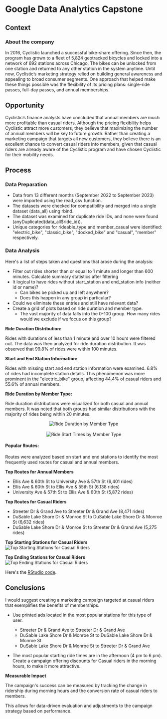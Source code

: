 # Google Data Analytics Capstone


## Context
### About the company
In 2016, Cyclistic launched a successful bike-share offering. Since then, the program has grown to a fleet of 5,824 geotracked bicycles and locked into a network of 692 stations across Chicago. The bikes can be unlocked from one station and returned to
any other station in the system anytime. 
Until now, Cyclistic’s marketing strategy relied on building general awareness and appealing to broad consumer segments. One approach that helped make these things possible was the flexibility of its pricing plans: single-ride passes, full-day passes, and
annual memberships.

## Opportunity
Cyclistic’s finance analysts have concluded that annual members are much more profitable than casual riders. Although the pricing flexibility helps Cyclistic attract more customers, they believe that maximizing the number of annual members will be key to
future growth. Rather than creating a marketing campaign that targets all new customers, they believe there is an excellent chance to convert casual riders into members, given that casual riders are already aware of the Cyclistic program and have
chosen Cyclistic for their mobility needs.

## Process
### Data Preparation
  - Data from 13 different months (September 2022 to September 2023) were imported using the read_csv function.
  - The datasets were checked for compatibility and merged into a single dataset (data_all) using rbind.
  - The dataset was examined for duplicate ride IDs, and none were found (anyDuplicated(data_all$ride_id)).
  - Unique categories for rideable_type and member_casual were identified: "electric_bike", "classic_bike", "docked_bike" and "casual", "member" respectively.

### Data Analysis
Here's a list of steps taken and questions that arose during the analysis:
  - Filter out rides shorter than or equal to 1 minute and longer than 600 minutes. Calculate summary statistics after filtering
  - It logical to have rides without start_station and end_station info (neither id or name)? 
    - Can bikes be picked up and left anywhere?
    - Does this happen in any group in particular?
  - Could we eliminate these entries and still have relevant data?
  - Create a grid of plots based on ride duration and member type.
    - The vast majority of data falls into the 0-100 group. How many rides would we exclude if we focus on this group?


**Ride Duration Distribution:**

  Rides with durations of less than 1 minute and over 10 hours were filtered out. The data was then analyzed for ride duration distribution.
  It was observed that 99.8% of rides were within 100 minutes.

  
**Start and End Station Information:**

  Rides with missing start and end station information were examined. 6.8% of rides had incomplete station details.
  This phenomenon was more prominent in the "electric_bike" group, affecting 44.4% of casual riders and 55.6% of annual members.


**Ride Duration by Member Type:**

  Ride duration distributions were visualized for both casual and annual members.
  It was noted that both groups had similar distributions with the majority of rides being within 20 minutes.
  
  <!--    
    ![Ride Duration by Member Type](plot_ride_duration_distribution_by_member_type.png)
    ![Ride Start Times by Member Type](plot_ride_start_times_by_member_type.png) 
  
  -->
<p align="center">
  <img align="center" src="plot_ride_duration_distribution_by_member_type.png" alt="Ride Duration by Member Type">
</br></br>
  
  <img align="center" src="plot_ride_start_times_by_member_type.png" alt="Ride Start Times by Member Type">
</p>
  <!--   
  <img align="right" src="plot_ride_start_times_by_member_type.png" alt="Ride Start Times by Member Type">  
  -->
  


  
#### Popular Routes:
  Routes were analyzed based on start and end stations to identify the most frequently used routes for casual and annual members.
  
  **Top Routes for Annual Members**
  
  - Ellis Ave & 60th St to University Ave & 57th St (6,401 rides)
  - Ellis Ave & 60th St to Ellis Ave & 55th St (6,138 rides)
  - University Ave & 57th St to Ellis Ave & 60th St (5,872 rides)

  
  **Top Routes for Casual Riders**
  
  - Streeter Dr & Grand Ave to Streeter Dr & Grand Ave (8,471 rides)
  - DuSable Lake Shore Dr & Monroe St to DuSable Lake Shore Dr & Monroe St (6,632 rides)
  - DuSable Lake Shore Dr & Monroe St to Streeter Dr & Grand Ave (5,275 rides)


**Top Starting Stations for Casual Riders**
![Top Starting Stations for Casual Riders](viz_geographical_05_casual_start.png)

**Top Ending Stations for Casual Riders**
![Top Ending Stations for Casual Riders](viz_geographical_05_casual_end.png)


Here's the [RStudio code](RStudio_code.r).





## Conclusions

I would suggest creating a marketing campaign targeted at casual riders that exemplifies the benefits of memberships.

- Use printed ads located in the most popular stations for this type of user.
  - Streeter Dr & Grand Ave to Streeter Dr & Grand Ave
  - DuSable Lake Shore Dr & Monroe St to DuSable Lake Shore Dr & Monroe St
  - DuSable Lake Shore Dr & Monroe St to Streeter Dr & Grand Ave

- The most popular starting ride times are in the afternoon (4 pm to 6 pm). Create a campaign offering discounts for Casual riders in the morning hours, to make it more attractive.



**Measurable Impact**

The campaign's success can be measured by tracking the change in ridership during morning hours and the conversion rate of casual riders to members.

This allows for data-driven evaluation and adjustments to the campaign strategy based on performance.
